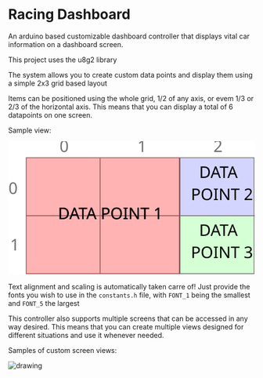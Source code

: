 # Racing Dashboard

An arduino based customizable dashboard controller that displays vital car information on a dashboard screen.

This project uses the u8g2 library

The system allows you to create custom data points and display them using a simple 2x3 grid based layout

Items can be positioned using the whole grid, 1/2 of any axis, or evem 1/3 or 2/3 of the horizontal axis.
This means that you can display a total of 6 datapoints on one screen.

Sample view:

![alt text][sample-view]

Text alignment and scaling is automatically taken carre of! Just provide the fonts you wish to use in the `constants.h` file, with `FONT_1` being the smallest and `FONT_5` the largest

This controller also supports multiple screens that can be accessed in any way desired. This means that you can create multiple views designed for different situations and use it whenever needed.

Samples of custom screen views:

<img src="samples/sample.gif" alt="drawing" width="375"/>

<!-- ![alt text][view01]
![alt text][view02]
![alt text][view03]
![alt text][view04]
![alt text][view05]
![alt text][view06]
![alt text][view07] -->

[sample-view]: samples/layout.svg 'sample layout'
[view01]: samples/20190226_195650.jpg
[view02]: samples/20190226_195654.jpg
[view03]: samples/20190226_195655.jpg
[view04]: samples/20190226_195658.jpg
[view05]: samples/20190226_195700.jpg
[view06]: samples/20190226_195702.jpg
[view07]: samples/20190226_195703.jpg
[view08]: samples/20190226_195705.jpg
[view09]: samples/20190226_195708.jpg
[samplegif]: samples/sample.gif
